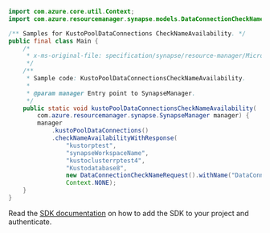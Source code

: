 ```java
import com.azure.core.util.Context;
import com.azure.resourcemanager.synapse.models.DataConnectionCheckNameRequest;

/** Samples for KustoPoolDataConnections CheckNameAvailability. */
public final class Main {
    /*
     * x-ms-original-file: specification/synapse/resource-manager/Microsoft.Synapse/preview/2021-06-01-preview/examples/KustoPoolDataConnectionsCheckNameAvailability.json
     */
    /**
     * Sample code: KustoPoolDataConnectionsCheckNameAvailability.
     *
     * @param manager Entry point to SynapseManager.
     */
    public static void kustoPoolDataConnectionsCheckNameAvailability(
        com.azure.resourcemanager.synapse.SynapseManager manager) {
        manager
            .kustoPoolDataConnections()
            .checkNameAvailabilityWithResponse(
                "kustorptest",
                "synapseWorkspaceName",
                "kustoclusterrptest4",
                "Kustodatabase8",
                new DataConnectionCheckNameRequest().withName("DataConnections8"),
                Context.NONE);
    }
}
```

Read the [SDK documentation](https://github.com/Azure/azure-sdk-for-java/blob/azure-resourcemanager-synapse_1.0.0-beta.6/sdk/synapse/azure-resourcemanager-synapse/README.md) on how to add the SDK to your project and authenticate.
